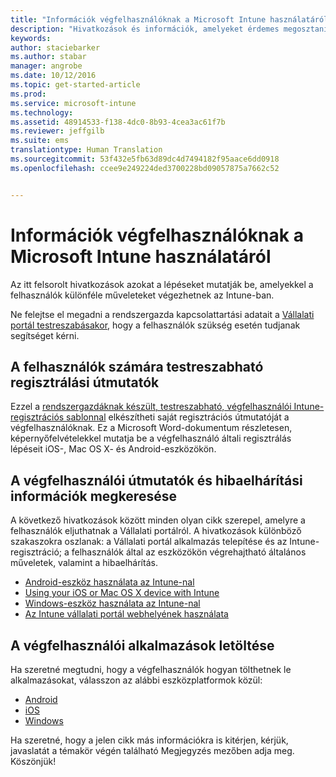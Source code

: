 ```yaml
---
title: "Információk végfelhasználóknak a Microsoft Intune használatáról | Microsoft Intune"
description: "Hivatkozások és információk, amelyeket érdemes megosztani a végfelhasználókkal"
keywords: 
author: staciebarker
ms.author: stabar
manager: angrobe
ms.date: 10/12/2016
ms.topic: get-started-article
ms.prod: 
ms.service: microsoft-intune
ms.technology: 
ms.assetid: 48914533-f138-4dc0-8b93-4cea3ac61f7b
ms.reviewer: jeffgilb
ms.suite: ems
translationtype: Human Translation
ms.sourcegitcommit: 53f432e5fb63d89dc4d7494182f95aace6dd0918
ms.openlocfilehash: ccee9e249224ded3700228bd09057875a7662c52


---
```


# Információk végfelhasználóknak a Microsoft Intune használatáról

Az itt felsorolt hivatkozások azokat a lépéseket mutatják be, amelyekkel a felhasználók különféle műveleteket végezhetnek az Intune-ban.

Ne felejtse el megadni a rendszergazda kapcsolattartási adatait a [Vállalati portál testreszabásakor](/Intune/get-started/start-with-a-paid-subscription-to-microsoft-intune-step-7), hogy a felhasználók szükség esetén tudjanak segítséget kérni.

## A felhasználók számára testreszabható regisztrálási útmutatók

Ezzel a [rendszergazdáknak készült, testreszabható, végfelhasználói Intune-regisztrációs sablonnal](https://gallery.technet.microsoft.com/End-user-Intune-enrollment-55dfd64a) elkészítheti saját regisztrációs útmutatóját a végfelhasználóknak. Ez a Microsoft Word-dokumentum részletesen, képernyőfelvételekkel mutatja be a végfelhasználó általi regisztrálás lépéseit iOS-, Mac OS X- és Android-eszközökön.

## A végfelhasználói útmutatók és hibaelhárítási információk megkeresése

A következő hivatkozások között minden olyan cikk szerepel, amelyre a felhasználók eljuthatnak a Vállalati portálról. A hivatkozások különböző szakaszokra oszlanak: a Vállalati portál alkalmazás telepítése és az Intune-regisztráció; a felhasználók által az eszközökön végrehajtható általános műveletek, valamint a hibaelhárítás.

- [Android-eszköz használata az Intune-nal](/Intune/EndUser/using-your-android-device-with-intune)
- [Using your iOS or Mac OS X device with Intune](/Intune/EndUser/using-your-ios-or-mac-os-x-device-with-intune)
- [Windows-eszköz használata az Intune-nal](/Intune/EndUser/using-your-windows-device-with-intune)
- [Az Intune vállalati portál webhelyének használata](/Intune/EndUser/using-the-intune-company-portal-website)


## A végfelhasználói alkalmazások letöltése

Ha szeretné megtudni, hogy a végfelhasználók hogyan tölthetnek le alkalmazásokat, válasszon az alábbi eszközplatformok közül:

- [Android](how-your-android-users-get-their-apps.md)
- [iOS](how-your-ios-users-get-their-apps.md)
- [Windows](how-your-windows-users-get-their-apps.md)



Ha szeretné, hogy a jelen cikk más információkra is kitérjen,  kérjük, javaslatát a témakör végén található Megjegyzés mezőben adja meg. Köszönjük!



<!--HONumber=Oct16_HO2-->


